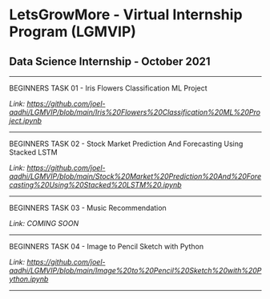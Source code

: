 # LetsGrowMore - Virtual Internship Program (LGMVIP)
## Data Science Internship - October 2021

-----------------------

BEGINNERS TASK 01 - Iris Flowers Classification ML Project

*Link: https://github.com/joel-aadhi/LGMVIP/blob/main/Iris%20Flowers%20Classification%20ML%20Project.ipynb*

---------------------------------------------------------------------------------------------------------------

BEGINNERS TASK 02 - Stock Market Prediction And Forecasting Using Stacked LSTM

*Link: https://github.com/joel-aadhi/LGMVIP/blob/main/Stock%20Market%20Prediction%20And%20Forecasting%20Using%20Stacked%20LSTM%20.ipynb*

---------------------------------------------------------------------------------------------------------------

BEGINNERS TASK 03 - Music Recommendation

*Link: COMING SOON*

---------------------------------------------------------------------------------------------------------------

BEGINNERS TASK 04 - Image to Pencil Sketch with Python

*Link: https://github.com/joel-aadhi/LGMVIP/blob/main/Image%20to%20Pencil%20Sketch%20with%20Python.ipynb*

---------------------------------------------------------------------------------------------------------------
